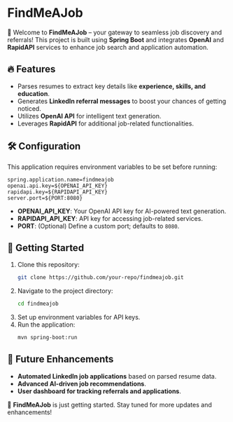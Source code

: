 # FindMeAJob

🚀 Welcome to **FindMeAJob** – your gateway to seamless job discovery and referrals! This project is built using **Spring Boot** and integrates **OpenAI** and **RapidAPI** services to enhance job search and application automation.

## 🔥 Features
- Parses resumes to extract key details like **experience, skills, and education**.
- Generates **LinkedIn referral messages** to boost your chances of getting noticed.
- Utilizes **OpenAI API** for intelligent text generation.
- Leverages **RapidAPI** for additional job-related functionalities.

## 🛠 Configuration
This application requires environment variables to be set before running:

```properties
spring.application.name=findmeajob
openai.api.key=${OPENAI_API_KEY}
rapidapi.key=${RAPIDAPI_API_KEY}
server.port=${PORT:8080}
```

- **OPENAI_API_KEY**: Your OpenAI API key for AI-powered text generation.
- **RAPIDAPI_API_KEY**: API key for accessing job-related services.
- **PORT**: (Optional) Define a custom port; defaults to `8080`.

## 🚀 Getting Started
1. Clone this repository:
   ```sh
   git clone https://github.com/your-repo/findmeajob.git
   ```
2. Navigate to the project directory:
   ```sh
   cd findmeajob
   ```
3. Set up environment variables for API keys.
4. Run the application:
   ```sh
   mvn spring-boot:run
   ```

## 🎯 Future Enhancements
- **Automated LinkedIn job applications** based on parsed resume data.
- **Advanced AI-driven job recommendations**.
- **User dashboard for tracking referrals and applications**.

🚀 **FindMeAJob** is just getting started. Stay tuned for more updates and enhancements!

